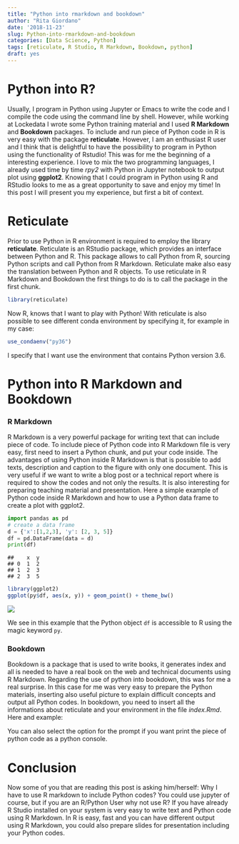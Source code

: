 ```yaml
---
title: "Python into rmarkdown and bookdown"
author: "Rita Giordano"
date: '2018-11-23'
slug: Python-into-rmarkdown-and-bookdown
categories: [Data Science, Python]
tags: [reticulate, R Studio, R Markdown, Bookdown, python]
draft: yes
---
```


Python into R?
==============

Usually, I program in Python using Jupyter or Emacs to write the code and I compile the code using the command line by shell. However, while working at Lockedata I wrote some Python training material and I used **R Markdown** and **Bookdown** packages. To include and run piece of Python code in R is very easy with the package **reticulate**. However, I am an enthusiast R user and I think that is delightful to have the possibility to program in Python using the functionality of Rstudio! This was for me the beginning of a interesting experience. I love to mix the two programming languages, I already used time by time *rpy2* with Python in Jupyter notebook to output plot using **ggplot2**. Knowing that I could program in Python using R and RStudio looks to me as a great opportunity to save and enjoy my time! In this post I will present you my experience, but first a bit of context.

Reticulate
==========

Prior to use Python in R environment is required to employ the library **reticulate**. Reticulate is an RStudio package, which provides an interface between Python and R. This package allows to call Python from R, sourcing Python scripts and call Python from R Markdown. Reticulate make also easy the translation between Python and R objects. To use reticulate in R Markdown and Bookdown the first things to do is to call the package in the first chunk.

``` r
library(reticulate)
```

Now R, knows that I want to play with Python! With reticulate is also possible to see different conda environment by specifying it, for example in my case:

``` r
use_condaenv("py36")
```

I specify that I want use the environment that contains Python version 3.6.

Python into R Markdown and Bookdown
===================================

### R Markdown

R Markdown is a very powerful package for writing text that can include piece of code. To include piece of Python code into R Markdown file is very easy, first need to insert a Python chunk, and put your code inside. The advantages of using Python inside R Markdown is that is possible to add texts, description and caption to the figure with only one document. This is very useful if we want to write a blog post or a technical report where is required to show the codes and not only the results. It is also interesting for preparing teaching material and presentation. Here a simple example of Python code inside R Markdown and how to use a Python data frame to create a plot with ggplot2.

``` python
import pandas as pd
# create a data frame
d = {'x':[1,2,3], 'y': [2, 3, 5]}
df = pd.DataFrame(data = d)
print(df)
```

    ##    x  y
    ## 0  1  2
    ## 1  2  3
    ## 2  3  5

``` r
library(ggplot2)
ggplot(py$df, aes(x, y)) + geom_point() + theme_bw()
```

![](Python-into-rmakdown_files/figure-markdown_github/unnamed-chunk-4-1.png)

We see in this example that the Python object `df` is accessible to R using the magic keyword `py`.

### Bookdown

Bookdown is a package that is used to write books, it generates index and all is needed to have a real book on the web and technical documents using R Markdown. Regarding the use of python into bookdown, this was for me a real surprise. In this case for me was very easy to prepare the Python materials, inserting also useful picture to explain difficult concepts and output all Python codes. In bookdown, you need to insert all the informations about reticulate and your environment in the file *index.Rmd*. Here and example:

You can also select the option for the prompt if you want print the piece of python code as a python console.

Conclusion
==========

Now some of you that are reading this post is asking him/herself: Why I have to use R markdown to include Python codes? You could use jupyter of course, but if you are an R/Python User why not use R? If you have already R Studio installed on your system is very easy to write text and Python code using R Markdown. In R is easy, fast and you can have different output using R Markdown, you could also prepare slides for presentation including your Python codes.
